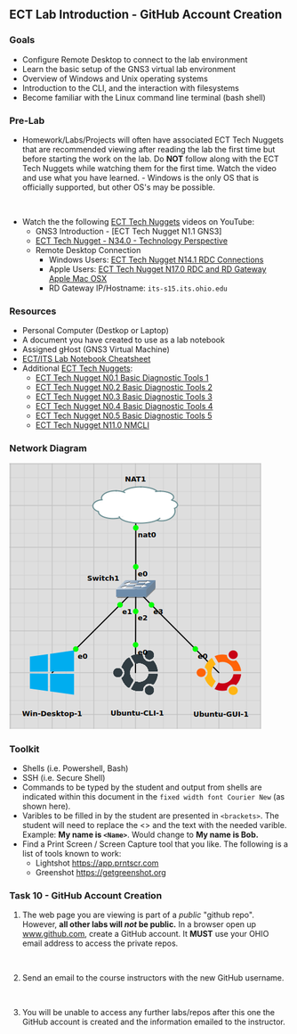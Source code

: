 ## ECT Lab Introduction - GitHub Account Creation

### Goals
-   Configure Remote Desktop to connect to the lab environment
-   Learn the basic setup of the GNS3 virtual lab environment
-   Overview of Windows and Unix operating systems
-   Introduction to the CLI, and the interaction with filesystems
-   Become familiar with the Linux command line terminal (bash shell)

### Pre-Lab
- Homework/Labs/Projects will often have associated ECT Tech Nuggets that are recommended viewing after reading the lab the first time but before starting the work on the lab.  Do **NOT** follow along with the ECT Tech Nuggets while watching them for the first time. Watch the video and use what you have learned. - Windows is the only OS that is officially supported, but other OS's may be possible. 
<br>

- Watch the the following [ECT Tech Nuggets](https://www.youtube.com/@ecttechnuggets9126/featured) videos on YouTube:
    - GNS3 Introduction - [ECT Tech Nugget N1.1 GNS3]
    - [ECT Tech Nugget - N34.0 - Technology Perspective](https://youtu.be/ixrzbdUu8yQ)
    - Remote Desktop Connection
        - Windows Users: [ECT Tech Nugget N14.1 RDC Connections](https://youtu.be/H52fC9hCmdk)
        - Apple Users: [ECT Tech Nugget N17.0 RDC and RD Gateway Apple Mac OSX](https://youtu.be/g1oYzEham8c)
        - RD Gateway IP/Hostname: ```its-s15.its.ohio.edu```

### Resources

- Personal Computer (Destkop or Laptop)
- A document you have created to use as a lab notebook
- Assigned gHost (GNS3 Virtual Machine)
- [ECT/ITS Lab Notebook Cheatsheet](https://github.com/OHIO-ECT/Lab-Notebook-Cheat-Sheet)
- Additional [ECT Tech Nuggets](https://www.youtube.com/@ecttechnuggets9126/featured):
  - [ECT Tech Nugget N0.1 Basic Diagnostic Tools 1](https://youtu.be/_pRXauSnU6U)
  - [ECT Tech Nugget N0.2 Basic Diagnostic Tools 2](https://youtu.be/hWeJlNVaUbU)
  - [ECT Tech Nugget N0.3 Basic Diagnostic Tools 3](https://youtu.be/PMk53TngTio)
  - [ECT Tech Nugget N0.4 Basic Diagnostic Tools 4](https://youtu.be/gD-Tk1Bk7x0)
  - [ECT Tech Nugget N0.5 Basic Diagnostic Tools 5](https://youtu.be/QTIbS9wyfag)
  - [ECT Tech Nugget N11.0 NMCLI](https://youtu.be/43F51qVz9Ds)

### Network Diagram

![](./images/lab1-pic2-1.png)

### Toolkit

-   Shells (i.e. Powershell, Bash)
-   SSH (i.e. Secure Shell)
-   Commands to be typed by the student and output from shells are indicated within this document in the ``fixed width font Courier New`` (as shown here).
-   Varibles to be filled in by the student are presented in ``<brackets>``. The student will need to replace the <> and the text with the needed varible. Example: **My name is ``<Name>``**. Would change to **My name is Bob.**
-   Find a Print Screen / Screen Capture tool that you like. The following is a list of tools known to work:
    -   Lightshot <https://app.prntscr.com>
    -   Greenshot <https://getgreenshot.org>

### Task 10 - GitHub Account Creation

1. The web page you are viewing is part of a *public* "github repo". However, **all other labs will *not* be public.** In a browser open up www.github.com, create a GitHub account. It **MUST** use your OHIO email address to access the private repos.
<br>

2. Send an email to the course instructors with the new GitHub username. 
<br>

3. You will be unable to access any further labs/repos after this one the GitHub account is created and the information emailed to the instructor.